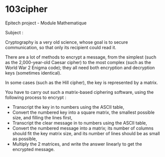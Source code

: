 # 103cipher

Epitech project - Module Mathematique

Subject :

Cryptography is a very old science, whose goal is to secure communication, so that only its recipient could read it.

There are a lot of methods to encrypt a message, from the simplest (such as the 2,000-year-old Caesar cipher) to the most complex (such as the World War 2 Enigma code); they all need both encryption and decryption keys (sometimes identical).

In some cases (such as the Hill cipher), the key is represented by a matrix.

You have to carry out such a matrix-based ciphering software, using the following process to encrypt :
- Transcript the key in to numbers using the ASCII table,
- Convert the numbered key into a square matrix, the smallest possible size, and filling the lines first,
- Transcript the clear message in to numbers using the ASCII table,
- Convert the numbered message into a matrix; its number of columns should fit the key matrix size,
and its number of lines should be as small as possible,
- Multiply the 2 matrices, and write the answer linearly to get the encrypted message.
